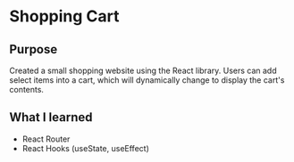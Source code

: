 # Shopping Cart 
## Purpose
Created a small shopping website using the React library. Users can add select items into a cart, which will dynamically change to display the cart's contents. 
## What I learned
- React Router
- React Hooks (useState, useEffect)